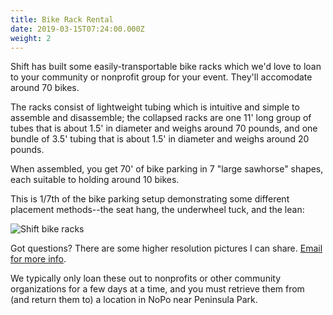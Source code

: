 ```yaml
---
title: Bike Rack Rental
date: 2019-03-15T07:24:00.000Z
weight: 2
---
```


Shift has built some easily-transportable bike racks which we'd love to loan to your community or nonprofit group for your event.  They'll accomodate around 70 bikes.

The racks consist of lightweight tubing which is intuitive and simple to assemble and disassemble; the collapsed racks are one 11' long group of tubes that is about 1.5' in diameter and weighs around 70 pounds, and one bundle of 3.5' tubing that is about 1.5' in diameter and weighs around 20 pounds.

When assembled, you get 70' of bike parking in 7 "large sawhorse" shapes, each suitable to holding around 10 bikes.

This is 1/7th of the bike parking setup demonstrating some different placement methods--the seat hang, the underwheel tuck, and the lean: 

![Shift bike racks](/images/bikeracks.jpg)

Got questions? There are some higher resolution pictures I can share.  [Email for more info](mailto:bikeracks@shift2bikes.org).

We typically only loan these out to nonprofits or other community organizations for a few days at a time, and you must retrieve them from (and return them to) a location in NoPo near Peninsula Park.
